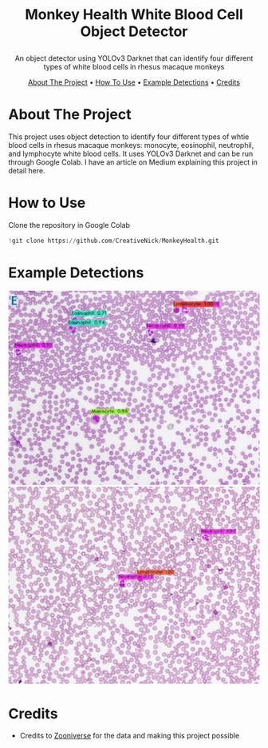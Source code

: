 <!---TITLE--->
<br />
<h1>
<p align="center">
  <br>Monkey Health White Blood Cell Object Detector
</h1>
  <p align="center">
    An object detector using YOLOv3 Darknet that can identify four different types of white blood cells in rhesus macaque monkeys
    <br />
    </p>
</p>

<p align="center">
  <a href="#about-the-project">About The Project</a> •
  <a href="#how-to-use">How To Use</a> •
  <a href="#example-detections">Example Detections</a> •
  <a href="credits">Credits</a> 
</p>  

<!---ABOUT--->
# About The Project
This project uses object detection to identify four different types of whtie blood cells in rhesus macaque monkeys: monocyte, eosinophil, neutrophil, and lymphocyte white blood cells. It uses YOLOv3 Darknet and can be run through Google Colab. I have an article on Medium explaining this project in detail here.

<!---HOW TO USE--->
# How to Use
Clone the repository in Google Colab
```py
!git clone https://github.com/CreativeNick/MonkeyHealth.git
```

<!---EXAMPLE SCREENSHOTS--->
# Example Detections
<img src="https://github.com/CreativeNick/MonkeyHealth/blob/master/img/MHDetectionExample1.jpeg" width = "700">
<img src="https://github.com/CreativeNick/MonkeyHealth/blob/master/img/MHDetectionExample2.jpeg" width = "700">

<!---CREDITS--->
# Credits
- Credits to  [Zooniverse](https://www.zooniverse.org/projects/mbarrierz/monkey-health-explorer) for the data and making this project possible
